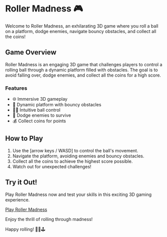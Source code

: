 # Roller Madness 🎮

Welcome to Roller Madness, an exhilarating 3D game where you roll a ball on a platform, dodge enemies, navigate bouncy obstacles, and collect all the coins!

## Game Overview

Roller Madness is an engaging 3D game that challenges players to control a rolling ball through a dynamic platform filled with obstacles. The goal is to avoid falling over, dodge enemies, and collect all the coins for a high score.

### Features

- 🌐 Immersive 3D gameplay
- 🎢 Dynamic platform with bouncy obstacles
- 🏃‍♂️ Intuitive ball control
- 🚀 Dodge enemies to survive
- 💰 Collect coins for points

## How to Play

1. Use the [arrow keys / WASD] to control the ball's movement.
2. Navigate the platform, avoiding enemies and bouncy obstacles.
3. Collect all the coins to achieve the highest score possible.
4. Watch out for unexpected challenges!

## Try it Out!

Play Roller Madness now and test your skills in this exciting 3D gaming experience.

[Play Roller Madness](https://crewdipie-playz.itch.io/roller-madness)

Enjoy the thrill of rolling through madness!



Happy rolling! 🎉🔵🕹️
